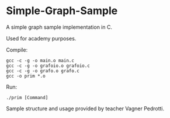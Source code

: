# Simple-Graph-Sample
A simple graph sample implementation in C.

Used for academy purposes.

Compile:

```
gcc -c -g -o main.o main.c
gcc -c -g -o grafoio.o grafoio.c
gcc -c -g -o grafo.o grafo.c
gcc -o prim *.o
```

Run:

```./prim [Command]```


Sample structure and usage provided by teacher Vagner Pedrotti.

